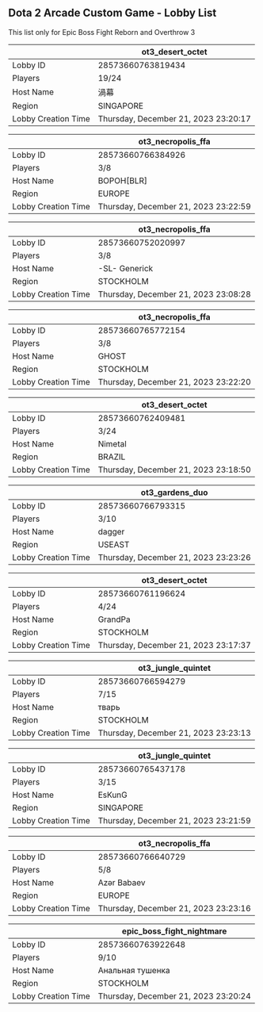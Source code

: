 ## Dota 2 Arcade Custom Game - Lobby List

This list only for Epic Boss Fight Reborn and Overthrow 3

|  | ot3_desert_octet |
| ------ | ------ |
| Lobby ID | 28573660763819434 |
| Players | 19/24 |
| Host Name | 渦幕 |
| Region | SINGAPORE |
| Lobby Creation Time | Thursday, December 21, 2023 23:20:17 |


|  | ot3_necropolis_ffa |
| ------ | ------ |
| Lobby ID | 28573660766384926 |
| Players | 3/8 |
| Host Name | BOPOH[BLR] |
| Region | EUROPE |
| Lobby Creation Time | Thursday, December 21, 2023 23:22:59 |


|  | ot3_necropolis_ffa |
| ------ | ------ |
| Lobby ID | 28573660752020997 |
| Players | 3/8 |
| Host Name | -SL- Generick |
| Region | STOCKHOLM |
| Lobby Creation Time | Thursday, December 21, 2023 23:08:28 |


|  | ot3_necropolis_ffa |
| ------ | ------ |
| Lobby ID | 28573660765772154 |
| Players | 3/8 |
| Host Name | GHOST |
| Region | STOCKHOLM |
| Lobby Creation Time | Thursday, December 21, 2023 23:22:20 |


|  | ot3_desert_octet |
| ------ | ------ |
| Lobby ID | 28573660762409481 |
| Players | 3/24 |
| Host Name | Nimetal |
| Region | BRAZIL |
| Lobby Creation Time | Thursday, December 21, 2023 23:18:50 |


|  | ot3_gardens_duo |
| ------ | ------ |
| Lobby ID | 28573660766793315 |
| Players | 3/10 |
| Host Name | dagger |
| Region | USEAST |
| Lobby Creation Time | Thursday, December 21, 2023 23:23:26 |


|  | ot3_desert_octet |
| ------ | ------ |
| Lobby ID | 28573660761196624 |
| Players | 4/24 |
| Host Name | GrandPa |
| Region | STOCKHOLM |
| Lobby Creation Time | Thursday, December 21, 2023 23:17:37 |


|  | ot3_jungle_quintet |
| ------ | ------ |
| Lobby ID | 28573660766594279 |
| Players | 7/15 |
| Host Name | тварь |
| Region | STOCKHOLM |
| Lobby Creation Time | Thursday, December 21, 2023 23:23:13 |


|  | ot3_jungle_quintet |
| ------ | ------ |
| Lobby ID | 28573660765437178 |
| Players | 3/15 |
| Host Name | EsKunG |
| Region | SINGAPORE |
| Lobby Creation Time | Thursday, December 21, 2023 23:21:59 |


|  | ot3_necropolis_ffa |
| ------ | ------ |
| Lobby ID | 28573660766640729 |
| Players | 5/8 |
| Host Name | Azər Babaev |
| Region | EUROPE |
| Lobby Creation Time | Thursday, December 21, 2023 23:23:16 |


|  | epic_boss_fight_nightmare |
| ------ | ------ |
| Lobby ID | 28573660763922648 |
| Players | 9/10 |
| Host Name | Анальная тушенка |
| Region | STOCKHOLM |
| Lobby Creation Time | Thursday, December 21, 2023 23:20:24 |


